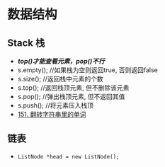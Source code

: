# 数据结构

## Stack 栈

- ***top()才能查看元素，pop()不行***
- s.empty(); //如果栈为空则返回true, 否则返回false
- s.size(); //返回栈中元素的个数
- s.top(); //返回栈顶元素, 但不删除该元素
- s.pop(); //弹出栈顶元素, 但不返回其值
- s.push(); //将元素压入栈顶
- [151. 翻转字符串里的单词](https://leetcode-cn.com/problems/reverse-words-in-a-string/)



## 链表

* `ListNode *head = new ListNode();`


